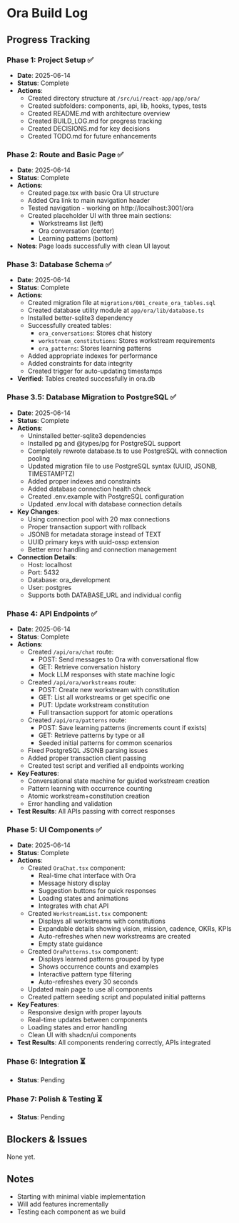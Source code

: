 # Ora Build Log

## Progress Tracking

### Phase 1: Project Setup ✅
- **Date**: 2025-06-14
- **Status**: Complete
- **Actions**:
  - Created directory structure at `/src/ui/react-app/app/ora/`
  - Created subfolders: components, api, lib, hooks, types, tests
  - Created README.md with architecture overview
  - Created BUILD_LOG.md for progress tracking
  - Created DECISIONS.md for key decisions
  - Created TODO.md for future enhancements

### Phase 2: Route and Basic Page ✅
- **Date**: 2025-06-14
- **Status**: Complete
- **Actions**:
  - Created page.tsx with basic Ora UI structure
  - Added Ora link to main navigation header
  - Tested navigation - working on http://localhost:3001/ora
  - Created placeholder UI with three main sections:
    - Workstreams list (left)
    - Ora conversation (center)
    - Learning patterns (bottom)
- **Notes**: Page loads successfully with clean UI layout

### Phase 3: Database Schema ✅
- **Date**: 2025-06-14
- **Status**: Complete
- **Actions**:
  - Created migration file at `migrations/001_create_ora_tables.sql`
  - Created database utility module at `app/ora/lib/database.ts`
  - Installed better-sqlite3 dependency
  - Successfully created tables:
    - `ora_conversations`: Stores chat history
    - `workstream_constitutions`: Stores workstream requirements
    - `ora_patterns`: Stores learning patterns
  - Added appropriate indexes for performance
  - Added constraints for data integrity
  - Created trigger for auto-updating timestamps
- **Verified**: Tables created successfully in ora.db

### Phase 3.5: Database Migration to PostgreSQL ✅
- **Date**: 2025-06-14
- **Status**: Complete
- **Actions**:
  - Uninstalled better-sqlite3 dependencies
  - Installed pg and @types/pg for PostgreSQL support
  - Completely rewrote database.ts to use PostgreSQL with connection pooling
  - Updated migration file to use PostgreSQL syntax (UUID, JSONB, TIMESTAMPTZ)
  - Added proper indexes and constraints
  - Added database connection health check
  - Created .env.example with PostgreSQL configuration
  - Updated .env.local with database connection details
- **Key Changes**:
  - Using connection pool with 20 max connections
  - Proper transaction support with rollback
  - JSONB for metadata storage instead of TEXT
  - UUID primary keys with uuid-ossp extension
  - Better error handling and connection management
- **Connection Details**:
  - Host: localhost
  - Port: 5432
  - Database: ora_development
  - User: postgres
  - Supports both DATABASE_URL and individual config

### Phase 4: API Endpoints ✅
- **Date**: 2025-06-14
- **Status**: Complete
- **Actions**:
  - Created `/api/ora/chat` route:
    - POST: Send messages to Ora with conversational flow
    - GET: Retrieve conversation history
    - Mock LLM responses with state machine logic
  - Created `/api/ora/workstreams` route:
    - POST: Create new workstream with constitution
    - GET: List all workstreams or get specific one
    - PUT: Update workstream constitution
    - Full transaction support for atomic operations
  - Created `/api/ora/patterns` route:
    - POST: Save learning patterns (increments count if exists)
    - GET: Retrieve patterns by type or all
    - Seeded initial patterns for common scenarios
  - Fixed PostgreSQL JSONB parsing issues
  - Added proper transaction client passing
  - Created test script and verified all endpoints working
- **Key Features**:
  - Conversational state machine for guided workstream creation
  - Pattern learning with occurrence counting
  - Atomic workstream+constitution creation
  - Error handling and validation
- **Test Results**: All APIs passing with correct responses

### Phase 5: UI Components ✅
- **Date**: 2025-06-14
- **Status**: Complete
- **Actions**:
  - Created `OraChat.tsx` component:
    - Real-time chat interface with Ora
    - Message history display
    - Suggestion buttons for quick responses
    - Loading states and animations
    - Integrates with chat API
  - Created `WorkstreamList.tsx` component:
    - Displays all workstreams with constitutions
    - Expandable details showing vision, mission, cadence, OKRs, KPIs
    - Auto-refreshes when new workstreams are created
    - Empty state guidance
  - Created `OraPatterns.tsx` component:
    - Displays learned patterns grouped by type
    - Shows occurrence counts and examples
    - Interactive pattern type filtering
    - Auto-refreshes every 30 seconds
  - Updated main page to use all components
  - Created pattern seeding script and populated initial patterns
- **Key Features**:
  - Responsive design with proper layouts
  - Real-time updates between components
  - Loading states and error handling
  - Clean UI with shadcn/ui components
- **Test Results**: All components rendering correctly, APIs integrated

### Phase 6: Integration ⏳
- **Status**: Pending

### Phase 7: Polish & Testing ⏳
- **Status**: Pending

## Blockers & Issues

None yet.

## Notes

- Starting with minimal viable implementation
- Will add features incrementally
- Testing each component as we build
